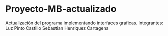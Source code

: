 # Proyecto-MB-actualizado
Actualización del programa implementando interfaces graficas.
Integrantes: Luz Pinto Castillo
             Sebastian Henriquez Cartagena
  
